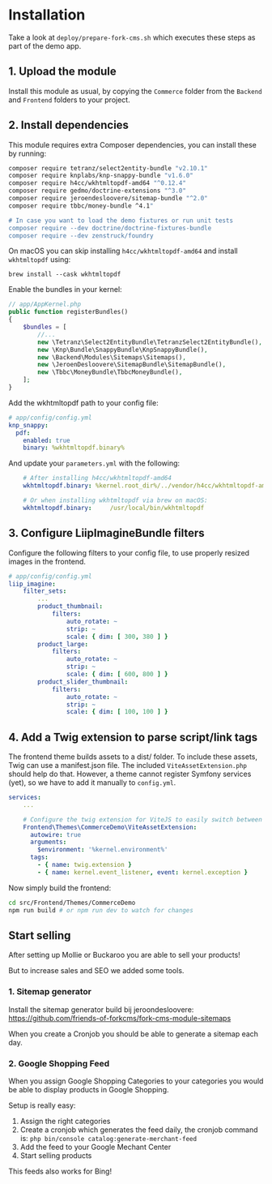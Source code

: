 # Installation

Take a look at `deploy/prepare-fork-cms.sh` which executes these steps as part of the demo app.

## 1. Upload the module

Install this module as usual, by copying the `Commerce` folder from the `Backend` and `Frontend` folders to your project.

## 2. Install dependencies

This module requires extra Composer dependencies, you can install these by running:

```bash
composer require tetranz/select2entity-bundle "v2.10.1"
composer require knplabs/knp-snappy-bundle "v1.6.0"
composer require h4cc/wkhtmltopdf-amd64 "^0.12.4"
composer require gedmo/doctrine-extensions "^3.0"
composer require jeroendesloovere/sitemap-bundle "^2.0"
composer require tbbc/money-bundle ^4.1"

# In case you want to load the demo fixtures or run unit tests
composer require --dev doctrine/doctrine-fixtures-bundle
composer require --dev zenstruck/foundry
```

On macOS you can skip installing `h4cc/wkhtmltopdf-amd64` and install `wkhtmltopdf` using:

```
brew install --cask wkhtmltopdf
```

Enable the bundles in your kernel:

```php
// app/AppKernel.php
public function registerBundles()
{
    $bundles = [
        //...
        new \Tetranz\Select2EntityBundle\TetranzSelect2EntityBundle(),
        new \Knp\Bundle\SnappyBundle\KnpSnappyBundle(),
        new \Backend\Modules\Sitemaps\Sitemaps(),
        new \JeroenDesloovere\SitemapBundle\SitemapBundle(),
        new \Tbbc\MoneyBundle\TbbcMoneyBundle(),
    ];
}
```

Add the wkhtmltopdf path to your config file:

```yaml
# app/config/config.yml
knp_snappy:
  pdf:
    enabled: true
    binary: %wkhtmltopdf.binary%
```

And update your `parameters.yml` with the following:

```yaml
    # After installing h4cc/wkhtmltopdf-amd64
    wkhtmltopdf.binary: %kernel.root_dir%/../vendor/h4cc/wkhtmltopdf-amd64/bin/wkhtmltopdf-amd64

    # Or when installing wkhtmltopdf via brew on macOS:
    wkhtmltopdf.binary:     /usr/local/bin/wkhtmltopdf
```

## 3. Configure LiipImagineBundle filters

Configure the following filters to your config file, to use properly resized images in the frontend.

```yaml
# app/config/config.yml
liip_imagine:
    filter_sets:
        ...
        product_thumbnail:
            filters:
                auto_rotate: ~
                strip: ~
                scale: { dim: [ 300, 380 ] }
        product_large:
            filters:
                auto_rotate: ~
                strip: ~
                scale: { dim: [ 600, 800 ] }
        product_slider_thumbnail:
            filters:
                auto_rotate: ~
                strip: ~
                scale: { dim: [ 100, 100 ] }
```

## 4. Add a Twig extension to parse script/link tags

The frontend theme builds assets to a dist/ folder. To include these assets, Twig can use a manifest.json file. The included `ViteAssetExtension.php` should help do that.
However, a theme cannot register Symfony services (yet), so we have to add it manually to `config.yml`.

```yaml
services:
    ...

    # Configure the twig extension for ViteJS to easily switch between dev and prod script tags
    Frontend\Themes\CommerceDemo\ViteAssetExtension:
      autowire: true
      arguments:
        $environment: '%kernel.environment%'
      tags:
        - { name: twig.extension }
        - { name: kernel.event_listener, event: kernel.exception }
```

Now simply build the frontend:

```bash
cd src/Frontend/Themes/CommerceDemo
npm run build # or npm run dev to watch for changes
```

## Start selling

After setting up Mollie or Buckaroo you are able to sell your products!

But to increase sales and SEO we added some tools.

### 1. Sitemap generator

Install the sitemap generator build bij jeroondesloovere: https://github.com/friends-of-forkcms/fork-cms-module-sitemaps

When you create a Cronjob you should be able to generate a sitemap each day.

### 2. Google Shopping Feed

When you assign Google Shopping Categories to your categories you would be able to display products in Google Shopping.

Setup is really easy:

1. Assign the right categories
2. Create a cronjob which generates the feed daily, the cronjob command is: `php bin/console catalog:generate-merchant-feed`
3. Add the feed to your Google Mechant Center
4. Start selling products

This feeds also works for Bing!
